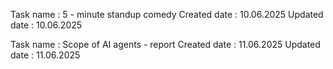 Task name : 5 - minute standup comedy
Created date : 10.06.2025
Updated date : 10.06.2025


Task name : Scope of AI agents - report 
Created date : 11.06.2025
Updated date : 11.06.2025
